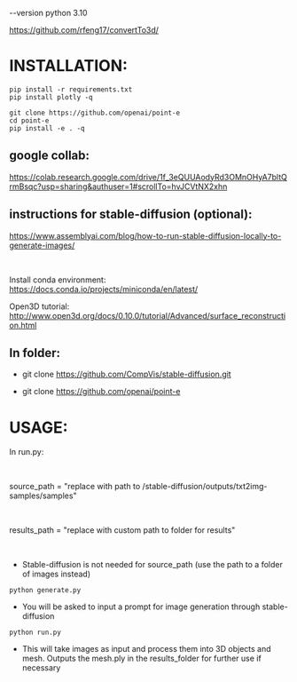 --version python 3.10

https://github.com/rfeng17/convertTo3d/

# INSTALLATION:

```
pip install -r requirements.txt
pip install plotly -q

git clone https://github.com/openai/point-e
cd point-e
pip install -e . -q
```

## google collab:
https://colab.research.google.com/drive/1f_3eQUUAodyRd3OMnOHyA7bltQrmBsqc?usp=sharing&authuser=1#scrollTo=hvJCVtNX2xhn

## instructions for stable-diffusion (optional):
https://www.assemblyai.com/blog/how-to-run-stable-diffusion-locally-to-generate-images/

<br />

Install conda environment: https://docs.conda.io/projects/miniconda/en/latest/

Open3D tutorial: http://www.open3d.org/docs/0.10.0/tutorial/Advanced/surface_reconstruction.html

## In folder:

* git clone https://github.com/CompVis/stable-diffusion.git

* git clone https://github.com/openai/point-e

# USAGE:
In run.py:

<br />

source_path = "replace with path to /stable-diffusion/outputs/txt2img-samples/samples"

<br />

results_path = "replace with custom path to folder for results"

<br />

* Stable-diffusion is not needed for source_path (use the path to a folder of images instead)
```
python generate.py
```
* You will be asked to input a prompt for image generation through stable-diffusion
```
python run.py
```

* This will take images as input and process them into 3D objects and mesh. Outputs the mesh.ply in the results_folder for further use if necessary
